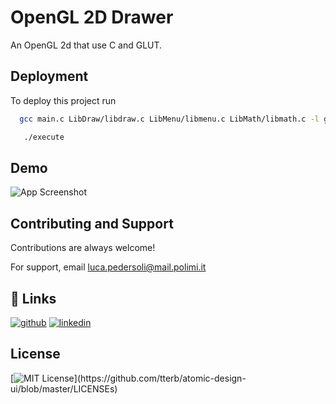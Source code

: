 
# OpenGL 2D Drawer
An OpenGL 2d that use C and GLUT.
## Deployment

To deploy this project run

```bash
  gcc main.c LibDraw/libdraw.c LibMenu/libmenu.c LibMath/libmath.c -l glut -l GL -o execute -Wall
```


```bash
   ./execute 
```
## Demo

![App Screenshot](https://github.com/gracida001/opengl-2d-draw/blb/main/example.png)


## Contributing and Support

Contributions are always welcome!

For support, email luca.pedersoli@mail.polimi.it

## 🔗 Links
[![github](https://img.shields.io/badge/github-%23121011.svg?style=for-the-badge&logo=github&logoColor=white)](https://github.com/gracida001)
[![linkedin](https://img.shields.io/badge/linkedin-0A66C2?style=for-the-badge&logo=linkedin&logoColor=white)](www.linkedin.com/in/luca-pedersoli-820009202)


## License
[![MIT License](https://img.shields.io/apm/l/atomic-design-ui.svg?)](https://github.com/tterb/atomic-design-ui/blob/master/LICENSEs)


